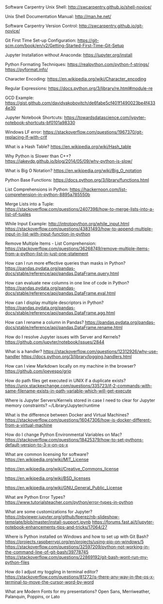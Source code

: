 
Software Carpentry Unix Shell:
http://swcarpentry.github.io/shell-novice/

Unix Shell Documentation Manual:
http://man.he.net/

Software Carpentry Version Control:
http://swcarpentry.github.io/git-novice/

Git First Time Set-up Configuration:
https://git-scm.com/book/en/v2/Getting-Started-First-Time-Git-Setup

Jupyter Installation without Anaconda:
https://jupyter.org/install

Python Formating Techniques:
https://realpython.com/python-f-strings/
https://pyformat.info/ 

Character Encoding:
https://en.wikipedia.org/wiki/Character_encoding

Regular Expressions:
https://docs.python.org/3/library/re.html#module-re

GCD Example:
https://gist.github.com/davidyakobovitch/de6fabe5cf401f1490023be4f4334e30

Jupyter Notebook Shortcuts:
https://towardsdatascience.com/jypyter-notebook-shortcuts-bf0101a98330

Windows LF error:
https://stackoverflow.com/questions/1967370/git-replacing-lf-with-crlf

What is a Hash Table?
https://en.wikipedia.org/wiki/Hash_table

Why Python is Slower than C++?
https://jakevdp.github.io/blog/2014/05/09/why-python-is-slow/

What is Big O Notation?
https://en.wikipedia.org/wiki/Big_O_notation

Python Base Functions:
https://docs.python.org/3/library/functions.html

List Comprehensions in Python:
https://hackernoon.com/list-comprehension-in-python-8895a785550b

Merge Lists into a Tuple:
https://stackoverflow.com/questions/2407398/how-to-merge-lists-into-a-list-of-tuples

While Input Example:
http://introtopython.org/while_input.html
https://stackoverflow.com/questions/43831493/how-to-append-multiple-input-in-list-with-input-function-in-python

Remove Multiple Items - List Comprehension:
https://stackoverflow.com/questions/36268749/remove-multiple-items-from-a-python-list-in-just-one-statement

How can I run more effective queries than masks in Python? 
https://pandas.pydata.org/pandas-docs/stable/reference/api/pandas.DataFrame.query.html

How can evaluate new columns in one line of code in Python?
https://pandas.pydata.org/pandas-docs/stable/reference/api/pandas.DataFrame.eval.html

How can I display multiple descriptors in Python?
https://pandas.pydata.org/pandas-docs/stable/reference/api/pandas.DataFrame.agg.html

How can I rename a column in Pandas?
https://pandas.pydata.org/pandas-docs/stable/reference/api/pandas.DataFrame.rename.html

How do I resolve Jupyter issues with Server and Kernels?
https://github.com/jupyter/notebook/issues/2844

What is a handler?
https://stackoverflow.com/questions/12312926/why-use-handler
https://docs.python.org/3/library/logging.handlers.html

How can I view Markdown locally on my machine in the browser?
https://github.com/joeyespo/grip

How do path files get executed in UNIX if a duplicate exists?
https://unix.stackexchange.com/questions/335723/if-2-commands-with-same-filename-exists-in-path-variable-which-will-get-execute

Where is Jupyter Servers/Kernels stored in case I need to clear for Jupyter memory constraints?
~/Library/Jupyter/runtime

What is the difference between Docker and Virtual Machines?
https://stackoverflow.com/questions/16047306/how-is-docker-different-from-a-virtual-machine

How do I change Python Environmental Variables on Mac?
https://stackoverflow.com/questions/18425379/how-to-set-pythons-default-version-to-3-x-on-os-x

What are common licensing for software?
https://en.wikipedia.org/wiki/MIT_License

https://en.wikipedia.org/wiki/Creative_Commons_license

https://en.wikipedia.org/wiki/BSD_licenses

https://en.wikipedia.org/wiki/GNU_General_Public_License

What are Python Error Types?
https://www.tutorialsteacher.com/python/error-types-in-python

What are some customizations for Jupyter?
https://nbviewer.jupyter.org/github/fperez/nb-slideshow-template/blob/master/install-support.ipynb
https://forums.fast.ai/t/jupyter-notebook-enhancements-tips-and-tricks/17064/27

Where is Python installed on Windows and how to set up with Git Bash?
https://projects.raspberrypi.org/en/projects/using-pip-on-windows/5
https://stackoverflow.com/questions/32597209/python-not-working-in-the-command-line-of-git-bash/39778745
https://stackoverflow.com/questions/22869192/git-bash-wont-run-my-python-files

How do I adjust my toggling in terminal editor?
https://stackoverflow.com/questions/81272/is-there-any-way-in-the-os-x-terminal-to-move-the-cursor-word-by-word

What are Modern Fonts for my presentations?
Open Sans, Merriweather, Palanquin, Poppins, or Lato
